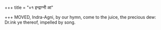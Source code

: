 +++
title = "०१ इन्द्राग्नी आ"

+++
MOVED, Indra-Agni, by our hymn, come to the juice, the precious dew:  
     Dr.ink ye thereof, impelled by song.